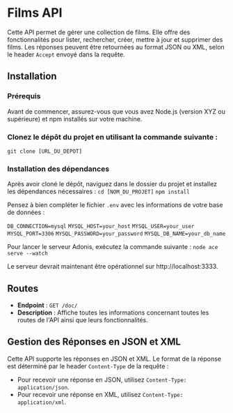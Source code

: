# Films API

Cette API permet de gérer une collection de films. Elle offre des fonctionnalités pour lister, rechercher, créer, mettre à jour et supprimer des films. Les réponses peuvent être retournées au format JSON ou XML, selon le header `Accept` envoyé dans la requête.

## Installation

### Prérequis

Avant de commencer, assurez-vous que vous avez Node.js (version XYZ ou supérieure) et npm installés sur votre machine.

### Clonez le dépôt du projet en utilisant la commande suivante :

`git clone [URL_DU_DEPOT]`

### Installation des dépendances

Après avoir cloné le dépôt, naviguez dans le dossier du projet et installez les dépendances nécessaires :
`cd [NOM_DU_PROJET]`
`npm install`

Pensez à bien compléter le fichier `.env` avec les informations de votre base de données :

`DB_CONNECTION=mysql`
`MYSQL_HOST=your_host`
`MYSQL_USER=your_user`
`MYSQL_PORT=3306`
`MYSQL_PASSWORD=your_password`
`MYSQL_DB_NAME=your_db_name`

Pour lancer le serveur Adonis, exécutez la commande suivante :
`node ace serve --watch`

Le serveur devrait maintenant être opérationnel sur http://localhost:3333.

## Routes

- **Endpoint** : `GET /doc/`
- **Description** : Affiche toutes les informations concernant toutes les routes de l'API ainsi que leurs fonctionnalités.

## Gestion des Réponses en JSON et XML

Cette API supporte les réponses en JSON et XML. Le format de la réponse est déterminé par le header `Content-Type` de la requête :

- Pour recevoir une réponse en JSON, utilisez `Content-Type: application/json`.
- Pour recevoir une réponse en XML, utilisez `Content-Type: application/xml`.
